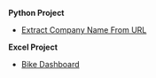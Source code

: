 ****Python Project****
- [Extract Company Name From URL](https://github.com/rohini-ranjanR/dataDataDATA/blob/main/PythonProject/extract%20company%20name%20from%20url/program.output.png)

****Excel Project****
- [Bike Dashboard](https://github.com/rohini-ranjanR/dataDataDATA/blob/main/excel/bikeSaleDashboard/output%20image.md)
